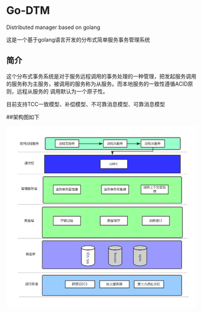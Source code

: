 # Go-DTM
Distributed manager based on golang

这是一个基于golang语言开发的分布式简单服务事务管理系统

## 简介

这个分布式事务系统是对于服务远程调用的事务处理的一种管理，把发起服务调用的服务称为主服务，被调用的服务称为从服务。而本地服务的一致性遵循ACID原则，远程从服务的
调用默认为一个原子性。

目前支持TCC一致模型、补偿模型、不可靠消息模型、可靠消息模型

##架构图如下

![](https://github.com/developersPHP/Go-DTM/blob/master/source/%E7%B3%BB%E7%BB%9F%E6%9E%B6%E6%9E%84%E8%AE%BE%E8%AE%A1.png)
